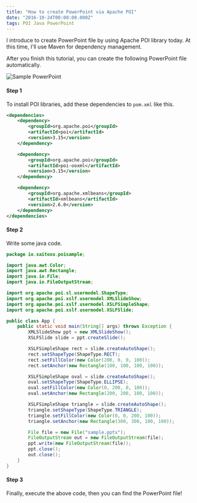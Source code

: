 ```yaml
---
title: "How to create PowerPoint via Apache POI"
date: "2016-10-24T00:00:00.000Z"
tags: POI Java PowerPoint
---
```

I introduce to create PowerPoint file by using Apache POI library today.
At this time, I'll use Maven for dependency management.

After you finish this tutorial,
you can create the following PowerPoint file automatically.

![Sample PowerPoint]({{site.baseurl}}/images/2016-10-24-sample-power-point.png)

#### **Step 1**
To install POI libraries, add these dependencies to `pom.xml` like this.

```xml
<dependencies>
    <dependency>
        <groupId>org.apache.poi</groupId>
        <artifactId>poi</artifactId>
        <version>3.15</version>
    </dependency>

    <dependency>
        <groupId>org.apache.poi</groupId>
        <artifactId>poi-ooxml</artifactId>
        <version>3.15</version>
    </dependency>

    <dependency>
        <groupId>org.apache.xmlbeans</groupId>
        <artifactId>xmlbeans</artifactId>
        <version>2.6.0</version>
    </dependency>
</dependencies>
```

#### **Step 2**
Write some java code.

```java
package io.saitoxu.poisample;

import java.awt.Color;
import java.awt.Rectangle;
import java.io.File;
import java.io.FileOutputStream;

import org.apache.poi.sl.usermodel.ShapeType;
import org.apache.poi.xslf.usermodel.XMLSlideShow;
import org.apache.poi.xslf.usermodel.XSLFSimpleShape;
import org.apache.poi.xslf.usermodel.XSLFSlide;

public class App {
    public static void main(String[] args) throws Exception {
        XMLSlideShow ppt = new XMLSlideShow();
        XSLFSlide slide = ppt.createSlide();

        XSLFSimpleShape rect = slide.createAutoShape();
        rect.setShapeType(ShapeType.RECT);
        rect.setFillColor(new Color(200, 0, 0, 100));
        rect.setAnchor(new Rectangle(100, 100, 100, 100));

        XSLFSimpleShape oval = slide.createAutoShape();
        oval.setShapeType(ShapeType.ELLIPSE);
        oval.setFillColor(new Color(0, 200, 0, 100));
        oval.setAnchor(new Rectangle(200, 200, 100, 100));

        XSLFSimpleShape triangle = slide.createAutoShape();
        triangle.setShapeType(ShapeType.TRIANGLE);
        triangle.setFillColor(new Color(0, 0, 200, 100));
        triangle.setAnchor(new Rectangle(300, 300, 100, 100));

        File file = new File("sample.pptx");
        FileOutputStream out = new FileOutputStream(file);
        ppt.write(new FileOutputStream(file));
        ppt.close();
        out.close();
    }
}
```

#### **Step 3**
Finally, execute the above code, then you can find the PowerPoint file!
